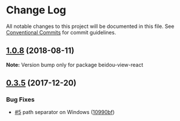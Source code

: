 # Change Log

All notable changes to this project will be documented in this file.
See [Conventional Commits](https://conventionalcommits.org) for commit guidelines.

<a name="1.0.8"></a>

## [1.0.8](https://github.com/alibaba/beidou/tree/master/packages/beidou-view-react/compare/v1.0.7...v1.0.8) (2018-08-11)

**Note:** Version bump only for package beidou-view-react

<a name="0.3.5"></a>

## [0.3.5](https://github.com/alibaba/beidou/tree/master/packages/beidou-view-react/compare/v0.3.4...v0.3.5) (2017-12-20)

### Bug Fixes

* [#5](https://github.com/alibaba/beidou/tree/master/packages/beidou-view-react/issues/5) path separator on Windows ([10990bf](https://github.com/alibaba/beidou/tree/master/packages/beidou-view-react/commit/10990bf))
